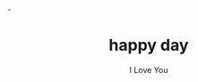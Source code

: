 <!DOCTYPE html>
<html>
<heat>
      <meta content='width=device-width,initial-scale=1.0,minimum-scale=1.0,maximum-scale=1.0' name='viewport'/>
  <title>Happy Birthday MMN</title>
  
  -</head>  
  
<body>

<center>
  <h1> happy day</h1>
<p>I Love You</p>

<iframe width="420" height="315" src="https://www.youtube.com/embed/ITr2sX9eggo?autoplay=1
-<iframe>
  -<center>
  
  _<style>
  body  {
    background-image: url ('happy .png');
  }

  -<style>
  
-<body>
  -<html>
